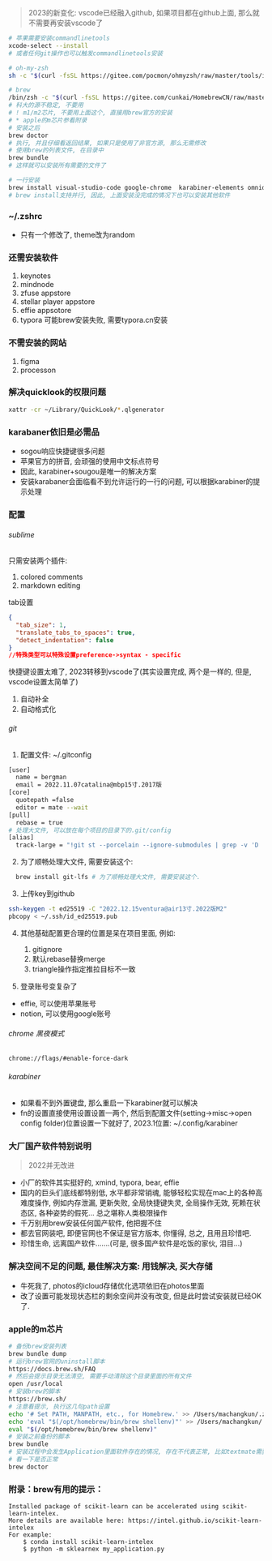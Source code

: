 
> 2023的新变化: vscode已经融入github, 如果项目都在github上面, 那么就不需要再安装vscode了


```sh
# 苹果需要安装commandlinetools
xcode-select --install
# 或者任何git操作也可以触发commandlinetools安装

# oh-my-zsh
sh -c "$(curl -fsSL https://gitee.com/pocmon/ohmyzsh/raw/master/tools/install.sh)"

# brew
/bin/zsh -c "$(curl -fsSL https://gitee.com/cunkai/HomebrewCN/raw/master/Homebrew.sh)"
# 科大的源不稳定, 不要用
# ! m1/m2芯片, 不要用上面这个, 直接用brew官方的安装
# * apple的m芯片参看附录
# 安装之后
brew doctor 
# 执行, 并且仔细看返回结果, 如果只是使用了非官方源, 那么无需修改
# 使用brew的列表文件, 在目录中
brew bundle
# 这样就可以安装所有需要的文件了

# 一行安装
brew install visual-studio-code google-chrome  karabiner-elements omnidisksweeper qlcolorcode qlcommonmark qlimagesize qlstephen quicklook-csv    quicklook-json suspicious-package textmate alt-tab sublime-text the-unarchiver anaconda clashx typora vlc notion
# brew install支持并行, 因此, 上面安装没完成的情况下也可以安装其他软件
```



### ~/.zshrc

- 只有一个修改了, theme改为random

### 还需安装软件
1. keynotes
2. mindnode
3. zfuse appstore
4. stellar player appstore
5. effie appsotore
6. typora 可能brew安装失败, 需要typora.cn安装

### 不需安装的网站
1. figma
2. processon

### 解决quicklook的权限问题

```sh
xattr -cr ~/Library/QuickLook/*.qlgenerator
```

### karabaner依旧是必需品

- sogou响应快捷键很多问题
- 苹果官方的拼音, 会顽强的使用中文标点符号
- 因此, karabiner+sougou是唯一的解决方案
- 安装karabaner会面临看不到允许运行的一行的问题, 可以根据karabiner的提示处理

### 配置

###### sublime

只需安装两个插件: 

1. colored comments
2. markdown editing

tab设置

```json
{
  "tab_size": 1,
  "translate_tabs_to_spaces": true,
  "detect_indentation": false
}
//特殊类型可以特殊设置preference->syntax - specific
```

快捷键设置太难了, 2023转移到vscode了(其实设置完成, 两个是一样的, 但是, vscode设置太简单了)

1. 自动补全
2. 自动格式化



###### git

1. 配置文件:  ~/.gitconfig

```sh
[user]
  name = bergman
  email = 2022.11.07catalina@mbp15寸.2017版
[core]
  quotepath =false
  editor = mate --wait
[pull]
  rebase = true
# 处理大文件, 可以放在每个项目的目录下的.git/config
[alias]
  track-large = "!git st --porcelain --ignore-submodules | grep -v 'D ' | cut -b4- | sed -n 's/\\(\\(.* -> \\)\\|\\)\\(.\\)/\\3/p' | xargs -I{} find {} -size +300k | xargs -I{} git lfs track {}"
```

2. 为了顺畅处理大文件, 需要安装这个:

```sh
  brew install git-lfs # 为了顺畅处理大文件, 需要安装这个.
```

3. 上传key到github

```sh
ssh-keygen -t ed25519 -C "2022.12.15ventura@air13寸.2022版M2"
pbcopy < ~/.ssh/id_ed25519.pub  
```

4. 其他基础配置更合理的位置是呆在项目里面, 例如:
   1. gitignore
   2. 默认rebase替换merge
   3. triangle操作指定推拉目标不一致

5. 登录账号变复杂了
* effie,  可以使用苹果账号
* notion, 可以使用google账号
###### chrome 黑夜模式

```sh
chrome://flags/#enable-force-dark
```

###### karabiner

- 如果看不到外置键盘, 那么重启一下karabiner就可以解决
- fn的设置直接使用设置设置一两个, 然后到配置文件(setting->misc->open config folder)位置设置一下就好了, 2023.1位置: ~/.config/karabiner

### 大厂国产软件特别说明

>  2022并无改进

- 小厂的软件其实挺好的, xmind, typora, bear, effie
- 国内的巨头们底线都特别低, 水平都非常销魂, 能够轻松实现在mac上的各种高难度操作, 例如内存泄漏, 更新失败, 全局快捷键失灵, 全局操作无效, 死赖在状态区, 各种姿势的假死... 总之堪称人类极限操作
- 千万别用brew安装任何国产软件, 他把握不住
- 都去官网装吧, 即便官网也不保证是官方版本, 你懂得, 总之, 且用且珍惜吧.
- 珍惜生命, 远离国产软件.......(可是, 很多国产软件是吃饭的家伙, 泪目...)

### 解决空间不足的问题, 最佳解决方案: 用钱解决, 买大存储

- 牛死我了, photos的icloud存储优化选项依旧在photos里面
- 改了设置可能发现状态栏的剩余空间并没有改变, 但是此时尝试安装就已经OK了.

### apple的m芯片

```sh
# 备份brew安装列表
brew bundle dump  
# 运行brew官网的uninstall脚本
https://docs.brew.sh/FAQ
# 然后会提示目录无法清空, 需要手动清除这个目录里面的所有文件
open /usr/local
# 安装brew的脚本
https://brew.sh/
# 注意看提示, 执行这几句path设置
echo '# Set PATH, MANPATH, etc., for Homebrew.' >> /Users/machangkun/.zprofile
echo 'eval "$(/opt/homebrew/bin/brew shellenv)"' >> /Users/machangkun/.zprofile
eval "$(/opt/homebrew/bin/brew shellenv)"
# 安装之前备份的脚本
brew bundle
# 安装过程中会发生Application里面软件存在的情况, 存在不代表正常, 比如textmate需要再配置中打开terminal
# 看一下是否正常
brew doctor
```



### 附录：brew有用的提示：

    Installed package of scikit-learn can be accelerated using scikit-learn-intelex.
    More details are available here: https://intel.github.io/scikit-learn-intelex
    For example:
        $ conda install scikit-learn-intelex
        $ python -m sklearnex my_application.py

